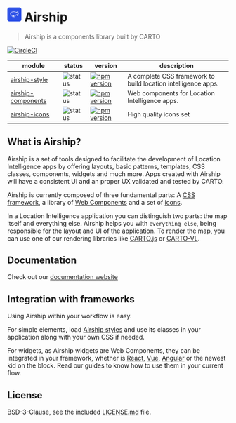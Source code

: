 # <img src="airship.svg" width="32px" height="32px"> Airship 

> Airship is a components library built by CARTO

[![CircleCI](https://circleci.com/gh/CartoDB/airship/tree/master.svg?style=svg)](https://circleci.com/gh/CartoDB/airship/tree/master)

| module | status | version | description |
|---|---|---|---|
|  [airship-style](https://www.npmjs.com/package/@carto/airship-style) | ![status](https://img.shields.io/badge/status-in%20progress-orange.svg) | [![npm version](https://badge.fury.io/js/%40carto%2Fairship-style.svg)](https://badge.fury.io/js/%40carto%2Fairship-style)| A complete CSS framework to build location intelligence apps. |
|  [airship-components](https://www.npmjs.com/package/@carto/airship-components) | ![status](https://img.shields.io/badge/status-in%20progress-orange.svg) | [![npm version](https://badge.fury.io/js/%40carto%2Fairship-components.svg)](https://badge.fury.io/js/%40carto%2Fairship-components) | Web components for Location Intelligence apps. |
|  [airship-icons](https://www.npmjs.com/package/@carto/airship-icons) | ![status](https://img.shields.io/badge/status-in%20progress-orange.svg) | [![npm version](https://badge.fury.io/js/%40carto%2Fairship-icons.svg)](https://badge.fury.io/js/%40carto%2Fairship-icons) | High quality icons set |

## What is Airship?

Airship is a set of tools designed to facilitate the development of Location Intelligence apps by offering layouts, basic patterns, templates, CSS classes, components, widgets and much more. Apps created with Airship will have a consistent UI and an proper UX validated and tested by CARTO.

Airship is currently composed of three fundamental parts: A [CSS framework](https://carto.com/developers/airship/guides/styles/), a library of [Web Components](https://carto.com/developers/airship/guides/web-components/) and a set of [icons](https://carto.com/developers/airship/guides/icons/).

In a Location Intelligence application you can distinguish two parts: the map itself and everything else. Airship helps you with `everything else`, being responsible for the layout and UI of the application. To render the map, you can use one of our rendering libraries like [CARTO.js](https://github.com/CartoDB/carto.js) or [CARTO-VL](https://github.com/CartoDB/carto-vl).

## Documentation

Check out our [documentation website](https://carto.com/developers/airship/)

## Integration with frameworks

Using Airship within your workflow is easy.

For simple elements, load [Airship styles](https://carto.com/developers/airship/guides/styles/) and use its classes in your application along with your own CSS if needed.

For widgets, as Airship widgets are Web Components, they can be integrated in your framework, whether is [React](https://carto.com/developers/airship/guides/integrating-react/), [Vue](https://carto.com/developers/airship/guides/integrating-Vue/), [Angular](https://carto.com/developers/airship/guides/integrating-Angular/) or the newest kid on the block. Read our guides to know how to use them in your current flow.

## License
BSD-3-Clause, see the included [LICENSE.md](LICENSE.md) file.
